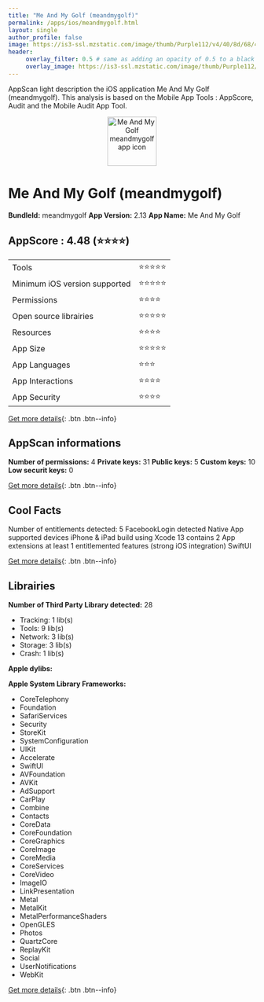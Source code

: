 ```yaml
---
title: "Me And My Golf (meandmygolf)"
permalink: /apps/ios/meandmygolf.html
layout: single
author_profile: false
image: https://is3-ssl.mzstatic.com/image/thumb/Purple112/v4/40/8d/68/408d680b-5b38-0356-cf66-beafceccd1f3/AppIcon-0-1x_U007emarketing-0-7-0-sRGB-85-220.png/512x512bb.jpg
header: 
     overlay_filter: 0.5 # same as adding an opacity of 0.5 to a black background
     overlay_image: https://is3-ssl.mzstatic.com/image/thumb/Purple112/v4/40/8d/68/408d680b-5b38-0356-cf66-beafceccd1f3/AppIcon-0-1x_U007emarketing-0-7-0-sRGB-85-220.png/512x512bb.jpg
---
```

AppScan light description the iOS application Me And My Golf (meandmygolf). This analysis is based on the Mobile App Tools : AppScore, Audit and the Mobile Audit App Tool.

  
  
<div style="text-align: center;"><img src="https://is3-ssl.mzstatic.com/image/thumb/Purple112/v4/40/8d/68/408d680b-5b38-0356-cf66-beafceccd1f3/AppIcon-0-1x_U007emarketing-0-7-0-sRGB-85-220.png/512x512bb.jpg" width="100" height="100" alt="Me And My Golf meandmygolf app icon"></div>  
  
# Me And My Golf (meandmygolf)

**BundleId:** meandmygolf
**App Version:** 2.13
**App Name:** Me And My Golf


## AppScore : 4.48 (⭐️⭐️⭐️⭐️) 

<table>
<tr><td> Tools </td><td> ⭐️⭐️⭐️⭐️⭐️ </td></tr>
<tr><td> Minimum iOS version supported </td><td> ⭐️⭐️⭐️⭐️⭐️ </td></tr>
<tr><td> Permissions </td><td> ⭐️⭐️⭐️⭐️ </td></tr>
<tr><td> Open source librairies </td><td> ⭐️⭐️⭐️⭐️⭐️ </td></tr>
<tr><td> Resources </td><td> ⭐️⭐️⭐️⭐️ </td></tr>
<tr><td> App Size </td><td> ⭐️⭐️⭐️⭐️⭐️ </td></tr>
<tr><td> App Languages </td><td> ⭐️⭐️⭐️ </td></tr>
<tr><td> App Interactions </td><td> ⭐️⭐️⭐️⭐️ </td></tr>
<tr><td> App Security </td><td> ⭐️⭐️⭐️⭐️ </td></tr>
</table>

[Get more details](/pricing.html){: .btn .btn--info}  
  
## AppScan informations 

**Number of permissions:** 4
**Private keys:** 31
**Public keys:** 5
**Custom keys:** 10
**Low securit keys:** 0
  
[Get more details](/pricing.html){: .btn .btn--info}

## Cool Facts

Number of entitlements detected: 5
FacebookLogin detected
Native App
supported devices iPhone & iPad
build using Xcode 13
contains 2 App extensions
at least 1 entitlemented features (strong iOS integration)
SwiftUI
  
[Get more details](/pricing.html){: .btn .btn--info}

## Librairies 
**Number of Third Party Library detected:** 28
- Tracking: 1 lib(s)
- Tools: 9 lib(s)
- Network: 3 lib(s)
- Storage: 3 lib(s)
- Crash: 1 lib(s)

**Apple dylibs:**


**Apple System Library Frameworks:**
- CoreTelephony
- Foundation
- SafariServices
- Security
- StoreKit
- SystemConfiguration
- UIKit
- Accelerate
- SwiftUI
- AVFoundation
- AVKit
- AdSupport
- CarPlay
- Combine
- Contacts
- CoreData
- CoreFoundation
- CoreGraphics
- CoreImage
- CoreMedia
- CoreServices
- CoreVideo
- ImageIO
- LinkPresentation
- Metal
- MetalKit
- MetalPerformanceShaders
- OpenGLES
- Photos
- QuartzCore
- ReplayKit
- Social
- UserNotifications
- WebKit


  
[Get more details](/pricing.html){: .btn .btn--info}

